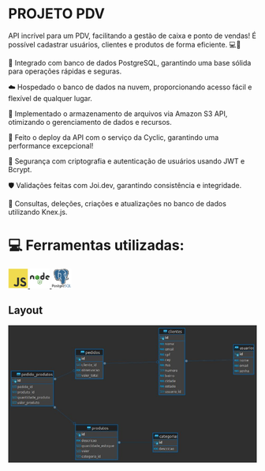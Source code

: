 <h1>PROJETO PDV</h1>

API incrível para um PDV, facilitando a gestão de caixa e ponto de vendas! É possível cadastrar usuários, clientes e produtos de forma eficiente. 💻🛒

🔗 Integrado com banco de dados PostgreSQL, garantindo uma base sólida para operações rápidas e seguras.

☁️ Hospedado o banco de dados na nuvem, proporcionando acesso fácil e flexível de qualquer lugar.

📂 Implementado o armazenamento de arquivos via Amazon S3 API, otimizando o gerenciamento de dados e recursos.

🚀 Feito o deploy da API com o serviço da Cyclic, garantindo uma performance excepcional!

🔐 Segurança com criptografia e autenticação de usuários usando JWT e Bcrypt.

🛡️ Validações feitas com Joi.dev, garantindo consistência e integridade.

🔄 Consultas, deleções, criações e atualizações no banco de dados utilizando Knex.js.

# 💻 Ferramentas utilizadas:
<a href="https://developer.mozilla.org/en-US/docs/Web/JavaScript" target="_blank" rel="noreferrer"> <img src="https://raw.githubusercontent.com/devicons/devicon/master/icons/javascript/javascript-original.svg" alt="javascript" width="40" height="40"/> </a> <a href="https://nodejs.org" target="_blank" rel="noreferrer"> <img src="https://raw.githubusercontent.com/devicons/devicon/master/icons/nodejs/nodejs-original-wordmark.svg" alt="nodejs" width="40" height="40"/> </a>
<a href="https://www.postgresql.org" target="_blank" rel="noreferrer"> <img src="https://raw.githubusercontent.com/devicons/devicon/master/icons/postgresql/postgresql-original-wordmark.svg" alt="postgresql" width="40" height="40"/> </a>

## Layout
![Web 1](https://github.com/medeiros95/ProjetoPDV/blob/master/projetoPdv.png)
